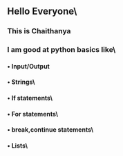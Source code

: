 ## Hello Everyone\
### This is Chaithanya

### I am good at python basics like\
  #### • Input/Output 
  #### • Strings\
  #### • If statements\
  #### • For statements\
  #### • break,continue statements\
  #### • Lists\
